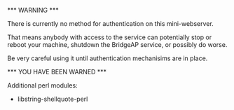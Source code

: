 *** WARNING ***

There is currently no method for authentication on this mini-webserver.

That means anybody with access to the service can potentially stop or reboot your machine,
shutdown the BridgeAP service, or possibly do worse.

Be very careful using it until authentication mechanisims are in place.

*** YOU HAVE BEEN WARNED ***

Additional perl modules:  
 * libstring-shellquote-perl  

